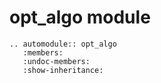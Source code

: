 # opt_algo module

```{eval-rst}
.. automodule:: opt_algo
   :members:
   :undoc-members:
   :show-inheritance:
```
